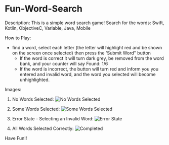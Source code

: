 # Fun-Word-Search

Description: This is a simple word search game! Search for the words: Swift, Kotlin, ObjectiveC, Variable, Java, Mobile

How to Play: 
 - find a word, select each letter (the letter will highlight red and be shown on the screen once selected) then press the 'Submit Word" button
    - If the word is correct it will turn dark grey, be removed from the word bank, and your counter will say Found: 1/6
    - If the word is incorrect, the button will turn red and inform you you entered and invalid word, and the word you selected will become unhighlighted.
    
Images:

1. No Words Selected: ![No Words Selected](https://github.com/abbymartin1/Fun-Word-Search/blob/master/Word%20Search/Assets.xcassets/No%20Words%20Selected%20Screen.imageset/Screen%20Shot%202020-05-11%20at%2010.47.12%20PM.png?raw=true)

2. Some Words Selected: ![Some Words Selected](https://github.com/abbymartin1/Fun-Word-Search/blob/master/Word%20Search/Assets.xcassets/Some%20Words%20Selected%20Screen.imageset/Screen%20Shot%202020-05-11%20at%2010.55.57%20PM.png?raw=true)

3. Error State - Selecting an Invalid Word: ![Error State](https://github.com/abbymartin1/Fun-Word-Search/blob/master/Word%20Search/Assets.xcassets/Error%20Screen.imageset/Screen%20Shot%202020-05-11%20at%2011.04.06%20PM.png?raw=true)

4. All Words Selected Correctly: ![Completed](https://github.com/abbymartin1/Fun-Word-Search/blob/master/Word%20Search/Assets.xcassets/Word%20Search%20Completed%20Screen.imageset/Screen%20Shot%202020-05-11%20at%2011.00.41%20PM.png?raw=true)


 Have Fun!!
